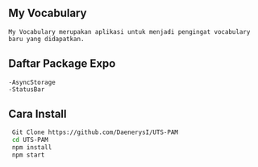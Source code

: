 ## My Vocabulary
    My Vocabulary merupakan aplikasi untuk menjadi pengingat vocabulary baru yang didapatkan.

## Daftar Package Expo
    -AsyncStorage
    -StatusBar
    
## Cara Install
   ```sh
    Git Clone https://github.com/DaenerysI/UTS-PAM
    cd UTS-PAM
    npm install
    npm start
   ```
